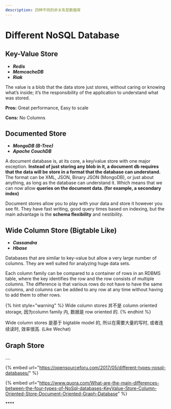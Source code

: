 ```yaml
---
description: 四种不同的非关系型数据库
---
```


# Different NoSQL Database

## Key-Value Store 

* _**Redis**_
* _**MemcacheDB**_
* _**Riak**_

The value is a blob that the data store just stores, without caring or knowing what’s inside; it’s the responsibility of the application to understand what was stored. 

**Pros:** Great performance, Easy to scale 

**Cons:** No Columns

## Documented Store 

* _**MongoDB \(B-Tree\)**_
* _**Apache CouchDB**_

A document database is, at its core, a key/value store with one major exception. **Instead of just storing any blob in it, a document db requires that the data will be store in a format that the database can understand.** The format can be XML, JSON, Binary JSON \(MongoDB\), or just about anything, as long as the database can understand it. Which means that we can now allow **queries on the document data. \(for example, a secondary index\)**

Document stores allow you to play with your data and store it however you see fit. They have fast writing, good query times based on indexing, but the main advantage is the **schema flexibility** and nestibility.

## Wide Column Store \(Bigtable Like\)

* _**Cassandra**_ 
* _**Hbase**_

Databases that are similar to key-value but allow a very large number of columns. They are well suited for analyzing huge data sets.

Each column family can be compared to a container of rows in an RDBMS table, where the key identifies the row and the row consists of multiple columns. The difference is that various rows do not have to have the same columns, and columns can be added to any row at any time without having to add them to other rows.

{% hint style="warning" %}
Wide column stores 并不是 column oriented storage, 因为column family 内, 数据是 row oriented 的. 
{% endhint %}

Wide column stores 是基于 bigtable model 的, 所以在需要大量的写时, 或者连续读时, 效率很高. \(Like Wechat\)

## Graph Store

....



{% embed url="https://opensourceforu.com/2017/05/different-types-nosql-databases/" %}

{% embed url="https://www.quora.com/What-are-the-main-differences-between-the-four-types-of-NoSql-databases-KeyValue-Store-Column-Oriented-Store-Document-Oriented-Graph-Database" %}

\*\*\*\*

